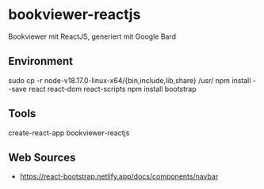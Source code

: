 # bookviewer-reactjs
Bookviewer mit ReactJS, generiert mit Google Bard

## Environment
sudo cp -r node-v18.17.0-linux-x64/{bin,include,lib,share} /usr/
npm install --save react react-dom react-scripts
npm install bootstrap

## Tools
create-react-app bookviewer-reactjs

## Web Sources
  - https://react-bootstrap.netlify.app/docs/components/navbar
